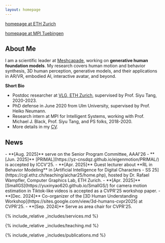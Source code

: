 ```yaml
---
layout: homepage
---
```


[homepage at ETH Zurich](https://vlg.inf.ethz.ch/team/Dr-Yan-Zhang.html)

[homepage at MPI Tuebingen](https://ps.is.mpg.de/~yzhang)



## About Me
I am a scientific leader at [Meshcapade](https://meshcapade.com/), working on **generative human foundation models**. 
My research covers human motion and behavior synthesis, 3D human perception, generative models, and their applications in AR/VR, embodied AI, interactive avatar, and beyond.

**Short Bio**
- Postdoc researcher at [VLG, ETH Zurich](https://vlg.inf.ethz.ch), supervised by Prof. Siyu Tang, 2020-2023. 
- PhD defense in June 2020 from Ulm University, supervised by Prof. Heiko Neumann. 
- Research intern at MPI for Intelligent Systems, working with Prof. Michael J. Black, Prof. Siyu Tang, and PS folks, 2018-2020.
- More details in my [CV](assets/files/yanzhang_CV.pdf).


## News
<div class="news-scroll" markdown="1">
- **[Aug. 2025]** serve on the Senior Program Committee, AAAI'26
- **[Jun. 2025]** [PRIMAL](https://yz-cnsdqz.github.io/eigenmotion/PRIMAL/) is accepted by ICCV'25. 
- **[Apr. 2025]** Guest lecturer about **RL in Behavior Modeling** in [Artificial Intelligence for Digital Characters - SS 25](https://cgl.ethz.ch/teaching/aichar25/home.php), hosted by Dr. Rafael Wampfler, Computer Graphics Lab, ETH Zurich.
- **[Apr. 2025]** [SmallGS](https://yuxinyao620.github.io/SmallGS/) for camera motion estimation in Tiktok-like videos is accepted as a CVPR'25 workshop paper. 
- **[Dec. 2024]** Co-organizer of the [3D Human Understanding Workshop](https://sites.google.com/view/3d-humans-cvpr2025) at CVPR'25. 
- **[Sep. 2024]** Serve as area chair for CVPR'25.
</div>


{% include_relative _includes/services.md %}

{% include_relative _includes/teaching.md %}

{% include_relative _includes/publications.md %}

